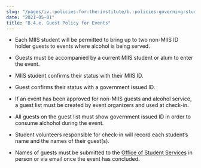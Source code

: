 ```yaml
---
slug: "/pages/iv.-policies-for-the-institute/b.-policies-governing-student-conduct-and-student-organizations/d.-student-clubs-and-organizations/b.4.e.-guest-policy"
date: "2021-05-01"
title: "B.4.e. Guest Policy for Events"
---
```


*   Each MIIS student will be permitted to bring up to two non-MIIS ID holder guests to events where alcohol is being served.

*   Guests must be accompanied by a current MIIS student or alum to enter the event.

*   MIIS student confirms their status with their MIIS ID.

*   Guest confirms their status with a government issued ID.

*   If an event has been approved for non-MIIS guests and alcohol service, a guest list must be created by event organizers and used at check-in.

*   All guests on the guest list must show government issued ID in order to consume alchohol during the event.

*   Student volunteers responsible for check-in will record each student’s name and the names of their guest(s).

*   Names of guests must be submitted to the [Office of Student Services](https://www.middlebury.edu/institute/student-life/team) in person or via email once the event has concluded.